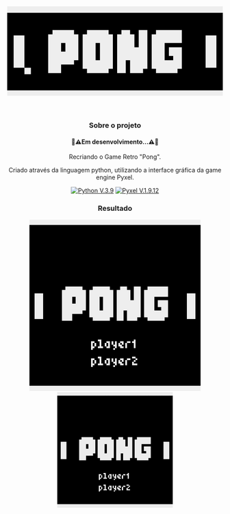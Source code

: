 <div align="center">
<header>
<img src="img/icon.gif" type="image/png" alt="Pong Icon">
</header>



<div>
  <h3>Sobre o projeto</h3>
  <div>
  <h4>🚧⚠️Em desenvolvimento...⚠️🚧</h4>
</div>
  <p>Recriando o Game Retro "Pong".</p>

<p>Criado através da linguagem python, utilizando a interface gráfica da game engine Pyxel.</p>

  <p>
    <a href="https://www.python.org/">
      <img src="https://img.shields.io/badge/Python-3776AB?style=for-the-badge&logo=python&logoColor=white" alt="Python V.3.9" ></a>
    <a href="https://github.com/kitao/pyxel">
      <img src="https://img.shields.io/badge/Pyxel-v1.9.12-blue?style=for-the-badge&logo=python&logoColor=white" alt="Pyxel V.1.9.12" ></a>
  </p>
</div>

<div>
  <h3>Resultado</h3>
  <figure>
    <img src="img/interface.png" type="image/png" alt="Interface do Game">
   <img src="img/Pong.gif" type="image/gif" alt="Game gif" width=270px>
  </figure>
</div>
</div>
